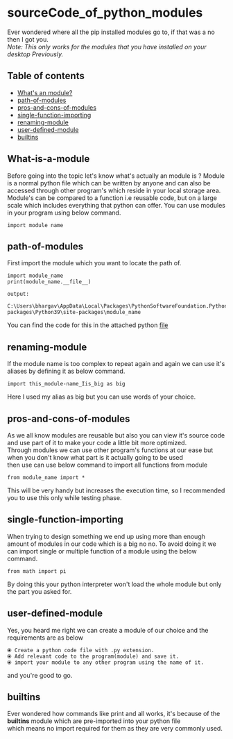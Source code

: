 # sourceCode_of_python_modules

Ever wondered where all the pip installed modules go to, if that was a no then I got you.  
*Note: This only works for the modules that you have installed on your desktop Previously.* 

## Table of contents
* [What's an module?](#What-is-a-module)
* [path-of-modules](#path-of-modules)
* [pros-and-cons-of-modules](#pros-and-cons-of-modules)
* [single-function-importing](#single-function-importing)
* [renaming-module](#renaming-module)
* [user-defined-module](#user-defined-module)
* [builtins](#builtins)

## What-is-a-module
Before going into the topic let's know what's actually an module is ? 
Module is a normal python file which can be written by anyone and can also be accessed through other program's which reside in your local storage area.  
Module's can be compared to a function i.e reusable code, but on a large scale which includes everything that python can offer.
You can use modules in your program using below command.

	import module name
	
## path-of-modules

First import the module which you want to locate the path of.

	import module_name
	print(module_name.__file__)
	
	output:
		C:\Users\bhargav\AppData\Local\Packages\PythonSoftwareFoundation.Python.3.9_qbz5n2kfra8p0\LocalCache\local-packages\Python39\site-packages\module_name

You can find the code for this in the attached python [file](https://github.com/BhargavKadali39/sourceCode_of_python_modules/blob/main/locateTheFile.py)

## renaming-module 
If the module name is too complex to repeat again and again we can use it's aliases by defining it as below command.

	import this_module-name_Iis_big as big
	
Here I used my alias as big but you can use words of your choice.


## pros-and-cons-of-modules
As we all know modules are reusable but also you can view it's source code and use part of it to make your code a little bit more optimized.  
Through modules we can use other program's functions at our ease but when you don't know what part is it actually going to be used  
then use can use below command to import all functions from module  

	from module_name import *

This will be very handy but increases the execution time, so I recommended you to use this only while testing phase.

## single-function-importing

When trying to design something we end up using more than enough amount of modules in our code which is a big no no.
To avoid doing it we can import single or multiple function of a module using the below command.

	from math import pi
	
By doing this your python interpreter won't load the whole module but only the part you asked for.

## user-defined-module
Yes, you heard me right we can create a module of our choice and the requirements are as below 

	⦿ Create a python code file with .py extension.
	⦿ Add relevant code to the program(module) and save it.
	⦿ import your module to any other program using the name of it.
and you're good to go.

## builtins
Ever wondered how commands like print and all works, it's because of the __builtins__ module which are pre-imported into your python file  
which means no import required for them as they are very commonly used.
